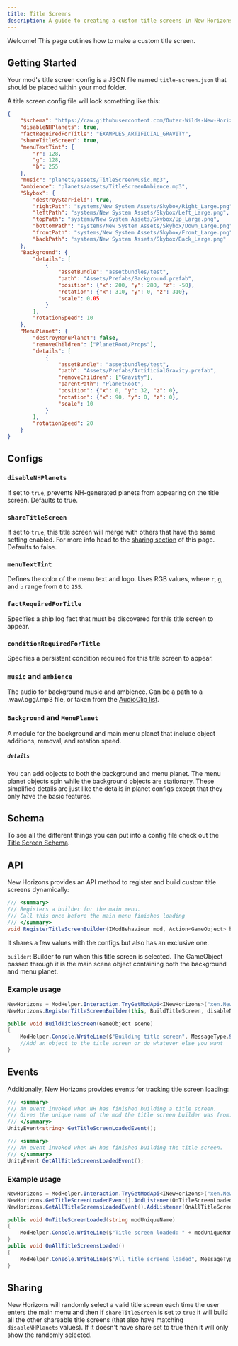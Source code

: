 ```yaml
---
title: Title Screens
description: A guide to creating a custom title screens in New Horizons
---
```


Welcome! This page outlines how to make a custom title screen.

## Getting Started

Your mod's title screen config is a JSON file named `title-screen.json` that should be placed within your mod folder.

A title screen config file will look something like this:

```json title="title-screen.json"
{
    "$schema": "https://raw.githubusercontent.com/Outer-Wilds-New-Horizons/new-horizons/main/NewHorizons/Schemas/title_screen_schema.json",
    "disableNHPlanets": true,
    "factRequiredForTitle": "EXAMPLES_ARTIFICIAL_GRAVITY",
    "shareTitleScreen": true,
    "menuTextTint": {
        "r": 128,
        "g": 128,
        "b": 255
    },
    "music": "planets/assets/TitleScreenMusic.mp3",
    "ambience": "planets/assets/TitleScreenAmbience.mp3",
    "Skybox": {
        "destroyStarField": true,
        "rightPath": "systems/New System Assets/Skybox/Right_Large.png",
        "leftPath": "systems/New System Assets/Skybox/Left_Large.png",
        "topPath": "systems/New System Assets/Skybox/Up_Large.png",
        "bottomPath": "systems/New System Assets/Skybox/Down_Large.png",
        "frontPath": "systems/New System Assets/Skybox/Front_Large.png",
        "backPath": "systems/New System Assets/Skybox/Back_Large.png"
    },
    "Background": {
        "details": [
            {
                "assetBundle": "assetbundles/test",
                "path": "Assets/Prefabs/Background.prefab",
                "position": {"x": 200, "y": 280, "z": -50},
                "rotation": {"x": 310, "y": 0, "z": 310},
                "scale": 0.05
            }
        ],
        "rotationSpeed": 10
    },
    "MenuPlanet": {
        "destroyMenuPlanet": false,
        "removeChildren": ["PlanetRoot/Props"],
        "details": [
            {
                "assetBundle": "assetbundles/test",
                "path": "Assets/Prefabs/ArtificialGravity.prefab",
                "removeChildren": ["Gravity"],
                "parentPath": "PlanetRoot",
                "position": {"x": 0, "y": 32, "z": 0},
                "rotation": {"x": 90, "y": 0, "z": 0},
                "scale": 10
            }
        ],
        "rotationSpeed": 20
    }
}
```

## Configs

### `disableNHPlanets`

If set to `true`, prevents NH-generated planets from appearing on the title screen. Defaults to true.

### `shareTitleScreen`

If set to `true`, this title screen will merge with others that have the same setting enabled. For more info head to the [sharing section](#sharing) of this page. Defaults to false.

### `menuTextTint`

Defines the color of the menu text and logo. Uses RGB values, where `r`, `g`, and `b` range from `0` to `255`.

### `factRequiredForTitle`

Specifies a ship log fact that must be discovered for this title screen to appear.

### `conditionRequiredForTitle`

Specifies a persistent condition required for this title screen to appear.

### `music` and `ambience`

The audio for background music and ambience. Can be a path to a .wav/.ogg/.mp3 file, or taken from the [AudioClip list](/reference/audio-enum).

### `Background` and `MenuPlanet`

A module for the background and main menu planet that include object additions, removal, and rotation speed.

##### `details`

You can add objects to both the background and menu planet. The menu planet objects spin while the background objects are stationary.
These simplified details are just like the details in planet configs except that they only have the basic features.

## Schema

To see all the different things you can put into a config file check out the [Title Screen Schema](/schemas/title-screen-schema).

## API

New Horizons provides an API method to register and build custom title screens dynamically:

```csharp title="INewHorizons.cs"
/// <summary>
/// Registers a builder for the main menu.
/// Call this once before the main menu finishes loading
/// </summary>
void RegisterTitleScreenBuilder(IModBehaviour mod, Action<GameObject> builder, bool disableNHPlanets = true, bool shareTitleScreen = false, string conditionRequired = null, string factRequired = null);
```

It shares a few values with the configs but also has an exclusive one.

`builder`: Builder to run when this title screen is selected. The GameObject passed through it is the main scene object containing both the background and menu planet.

### Example usage

```csharp title="YourModBehaviour.cs"
NewHorizons = ModHelper.Interaction.TryGetModApi<INewHorizons>("xen.NewHorizons");
NewHorizons.RegisterTitleScreenBuilder(this, BuildTitleScreen, disableNHPlanets: true, shareTitleScreen: true);
```

```csharp title="YourModBehaviour.cs"
public void BuildTitleScreen(GameObject scene)
{
    ModHelper.Console.WriteLine($"Building title screen", MessageType.Success);
    //Add an object to the title screen or do whatever else you want
}
```

## Events

Additionally, New Horizons provides events for tracking title screen loading:

```csharp title="INewHorizons.cs"
/// <summary>
/// An event invoked when NH has finished building a title screen.
/// Gives the unique name of the mod the title screen builder was from.
/// </summary>
UnityEvent<string> GetTitleScreenLoadedEvent();

/// <summary>
/// An event invoked when NH has finished building the title screen.
/// </summary>
UnityEvent GetAllTitleScreensLoadedEvent();
```

### Example usage

```csharp title="YourModBehaviour.cs"
NewHorizons = ModHelper.Interaction.TryGetModApi<INewHorizons>("xen.NewHorizons");
NewHorizons.GetTitleScreenLoadedEvent().AddListener(OnTitleScreenLoaded);
NewHorizons.GetAllTitleScreensLoadedEvent().AddListener(OnAllTitleScreensLoaded);
```

```csharp title="YourModBehaviour.cs"
public void OnTitleScreenLoaded(string modUniqueName)
{
    ModHelper.Console.WriteLine($"Title screen loaded: " + modUniqueName, MessageType.Success);
}
public void OnAllTitleScreensLoaded()
{
    ModHelper.Console.WriteLine($"All title screens loaded", MessageType.Success);
}
```

## Sharing

New Horizons will randomly select a valid title screen each time the user enters the main menu and then if `shareTitleScreen` is set to `true` it will build all the other shareable title screens (that also have matching `disableNHPlanets` values). If it doesn't have share set to true then it will only show the randomly selected.
